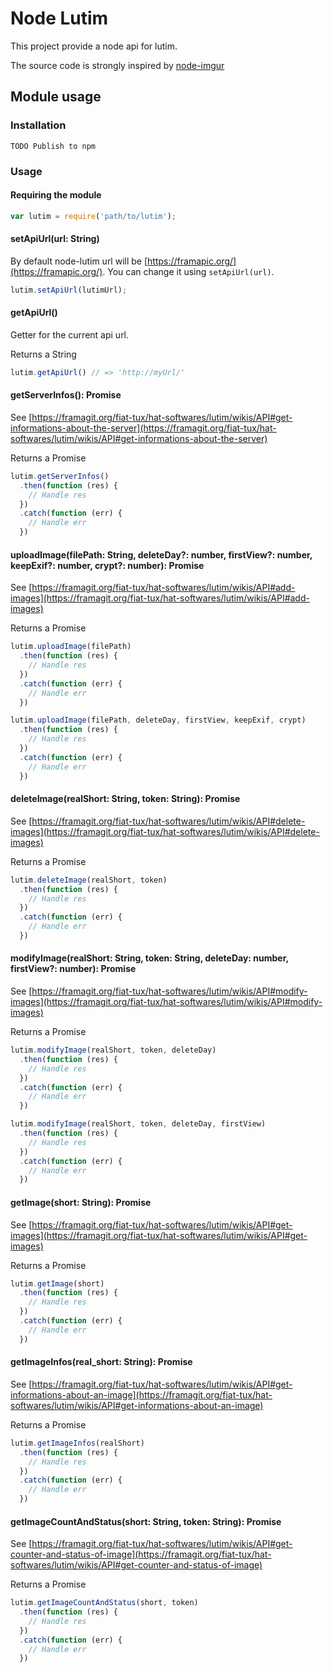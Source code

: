 # Node Lutim

This project provide a node api for lutim.

The source code is strongly inspired by [node-imgur](https://github.com/kaimallea/node-imgur)

## Module usage

### Installation

```
TODO Publish to npm
```

### Usage

#### Requiring the module

```javascript
var lutim = require('path/to/lutim');
```

#### setApiUrl(url: String)

By default node-lutim url will be [https://framapic.org/](https://framapic.org/). You can change it using `setApiUrl(url)`.

```javascript
lutim.setApiUrl(lutimUrl);
```

#### getApiUrl()

Getter for the current api url.

Returns a String

```javascript
lutim.getApiUrl() // => 'http://myUrl/'
```

#### getServerInfos(): Promise

See [https://framagit.org/fiat-tux/hat-softwares/lutim/wikis/API#get-informations-about-the-server](https://framagit.org/fiat-tux/hat-softwares/lutim/wikis/API#get-informations-about-the-server)

Returns a Promise

```javascript
lutim.getServerInfos()
  .then(function (res) {
    // Handle res
  })
  .catch(function (err) {
    // Handle err
  })
```

#### uploadImage(filePath: String, deleteDay?: number, firstView?: number, keepExif?: number, crypt?: number): Promise

See [https://framagit.org/fiat-tux/hat-softwares/lutim/wikis/API#add-images](https://framagit.org/fiat-tux/hat-softwares/lutim/wikis/API#add-images)

Returns a Promise

```javascript
lutim.uploadImage(filePath)
  .then(function (res) {
    // Handle res
  })
  .catch(function (err) {
    // Handle err
  })

lutim.uploadImage(filePath, deleteDay, firstView, keepExif, crypt)
  .then(function (res) {
    // Handle res
  })
  .catch(function (err) {
    // Handle err
  })
```

#### deleteImage(realShort: String, token: String): Promise

See [https://framagit.org/fiat-tux/hat-softwares/lutim/wikis/API#delete-images](https://framagit.org/fiat-tux/hat-softwares/lutim/wikis/API#delete-images)

Returns a Promise

```javascript
lutim.deleteImage(realShort, token)
  .then(function (res) {
    // Handle res
  })
  .catch(function (err) {
    // Handle err
  })
```

#### modifyImage(realShort: String, token: String, deleteDay: number, firstView?: number): Promise

See [https://framagit.org/fiat-tux/hat-softwares/lutim/wikis/API#modify-images](https://framagit.org/fiat-tux/hat-softwares/lutim/wikis/API#modify-images)

Returns a Promise

```javascript
lutim.modifyImage(realShort, token, deleteDay)
  .then(function (res) {
    // Handle res
  })
  .catch(function (err) {
    // Handle err
  })

lutim.modifyImage(realShort, token, deleteDay, firstView)
  .then(function (res) {
    // Handle res
  })
  .catch(function (err) {
    // Handle err
  })
```

#### getImage(short: String): Promise

See [https://framagit.org/fiat-tux/hat-softwares/lutim/wikis/API#get-images](https://framagit.org/fiat-tux/hat-softwares/lutim/wikis/API#get-images)

Returns a Promise

```javascript
lutim.getImage(short)
  .then(function (res) {
    // Handle res
  })
  .catch(function (err) {
    // Handle err
  })
```

#### getImageInfos(real_short: String): Promise

See [https://framagit.org/fiat-tux/hat-softwares/lutim/wikis/API#get-informations-about-an-image](https://framagit.org/fiat-tux/hat-softwares/lutim/wikis/API#get-informations-about-an-image)

Returns a Promise

```javascript
lutim.getImageInfos(realShort)
  .then(function (res) {
    // Handle res
  })
  .catch(function (err) {
    // Handle err
  })
```

#### getImageCountAndStatus(short: String, token: String): Promise

See [https://framagit.org/fiat-tux/hat-softwares/lutim/wikis/API#get-counter-and-status-of-image](https://framagit.org/fiat-tux/hat-softwares/lutim/wikis/API#get-counter-and-status-of-image)

Returns a Promise

```javascript
lutim.getImageCountAndStatus(short, token)
  .then(function (res) {
    // Handle res
  })
  .catch(function (err) {
    // Handle err
  })
```